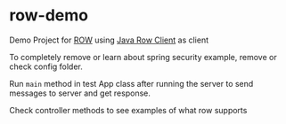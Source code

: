 # row-demo

Demo Project for [ROW](https://github.com/idioglossia/spring-rest-over-ws) using [Java Row Client](https://github.com/idioglossia/java-row-client) as client

To completely remove or learn about spring security example, remove or check config folder.

Run `main` method in test App class after running the server to send messages to server and get response.

Check controller methods to see examples of what row supports

